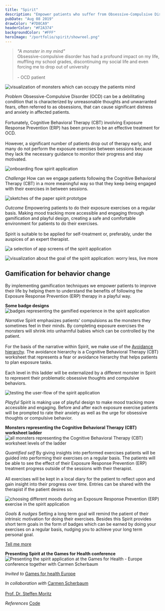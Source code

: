 ```yaml
---
title: "Spirit"
description: "Empower patients who suffer from Obsessive-Compulsive Disorder (OCD)"
pubDate: "Aug 08 2019"
drawColor: "#7D8CA9"
headerColor: "#F2A374"
backgroundColor: "#FFF"
heroImage: "/portfolio/spirit/showreel.png"
---
```


> _"A monster in my mind"_ <br /> Obsessive-compulsive disorder has had a profound impact on my life, muffling my school grades, discontinuing my social life and even forcing me to drop out of university <br/><br/> - OCD patient

![visualization of monsters which can occupy the patients mind](/portfolio/spirit/monsters.png)

_Problem_
Obsessive-Compulsive Disorder (OCD) can be a debilitating condition that is characterized by unreasonable thoughts and unwarranted fears, often referred to as obsessions, that can cause significant distress and anxiety in affected patients.<br/><br/>
Fortunately, Cognitive Behavioral Therapy (CBT) involving Exposure Response Prevention (ERP) has been proven to be an effective treatment for OCD.<br/><br/>
However, a significant number of patients drop out of therapy early, and many do not perform the exposure exercises between sessions because they lack the necessary guidance to monitor their progress and stay motivated.

![onboarding flow spirit application](/portfolio/spirit/intro.png)

_Challenge_
How can we engage patients following the Cognitive Behavioral Therapy (CBT) in a more meaningful way so that they keep being engaged with their exercises in between sessions.

![sketches of the paper spirit prototype](/portfolio/spirit/sketch.png)

_Outcome_
Empowering patients to do their exposure exercises on a regular basis. Making mood tracking more accessible and engaging through gamification and playful design, creating a safe and comfortable environment for patients to do their exercises.<br/> <br/>
Spirit is suitable to be applied for self-treatment or, preferably, under the auspices of an expert therapist.

![a selection of app screens of the spirit application](/portfolio/spirit/screens.png)

![visualization about the goal of the spirit application: worry less, live more](/portfolio/spirit/worry_less_live_more.png)

## Gamification for behavior change

By implementing gamification techniques we empower patients to improve their life by helping them to understand the benefits of following the Exposure Response Prevention (ERP) therapy in a playful way.

**Some badge designs**
![badges representing the gamified experience in the spirit application](/portfolio/spirit/badges.png)

_Narrative_
<span>Spirit emphasizes patients' compulsions as the monsters they sometimes feel in their minds. By completing exposure exercises the monsters will shrink into unharmful babies which can be controlled by the patient.<br/><br/>
For the basis of the narrative within Spirit, we make use of the <a href="https://www.psychologytools.com/resource/avoidance-hierarchy" target="_blank">Avoidance hierarchy</a>. The avoidance hierarchy is a Cognitive Behavioral Therapy (CBT) worksheet that represents a fear or avoidance hierarchy that helps patients to plan exposure tasks.<br/><br/>
Each level in this ladder will be externalized by a different monster in Spirit to represent their problematic obsessive thoughts and compulsive behaviors.</span>

![testing the user-flow of the spirit application](/portfolio/spirit/user_flow.png)

_Playful_
Spirit is making use of playful design to make mood tracking more accessible and engaging. Before and after each exposure exercise patients will be prompted to rate their anxiety as well as the urge for obsessive thoughts or compulsive behavior.

**Monsters representing the Cognitive Behavioral Therapy (CBT) worksheet ladder**
![all monsters representing the Cognitive Behavioral Therapy (CBT) worksheet levels of the ladder](/portfolio/spirit/monsters_grouped.png)

_Quantified self_
By giving insights into performed exercises patients will be guided into performing their exercises on a regular basis. The patients will be able to see the effect of their Exposure Response Prevention (ERP) treatment progress outside of the sessions with their therapist.<br/><br/>
All exercises will be kept in a local diary for the patient to reflect upon and gain insight into their progress over time. Entries can be shared with the therapist if the patient desires so.

![choosing different moods during an Exposure Response Prevention (ERP) exercise in the spirit application](/portfolio/spirit/fear_levels.png)

_Goals & nudges_
Setting a long term goal will remind the patient of their intrinsic motivation for doing their exercises. Besides this Spirit provides short term goals in the form of badges which can be earned by doing your exercises on a regular basis, nudging you to achieve your long term personal goal.

<a href="mailto:mail@sanderboer.nl?subject=Let's chat!&body=Hi, I'd like to talk about your work," aria-label="Send me an email to I can tell you more">Tell me more</a>

**Presenting Spirit at the Games for Health conference**
![Presenting the spirit application at the Games for Health - Europe conference together with Carmen Scherbaum](/portfolio/spirit/games_for_health.png)

_Invited to_
<span>
<a href="https://web.archive.org/web/20220526214733/https://www.gamesforhealtheurope.org/speaker/sander-boer" target="_blank">Games for health Europe</a>
</span>

_In collaboration with_
<span>
<a href="https://carmenscherbaum.myportfolio.com" target="_blank">Carmen Scherbaum</a><br/><br/>
<a href="https://clinical-neuropsychology.de/steffen-moritz" target="_blank">Prof. Dr. Steffen Moritz</a>
</span>

_References_
<span>
<a href="https://github.com/xiduzo/ocdTreatmentApp" target="_blank">Code</a>
</span>
